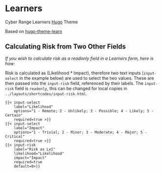 # Learners

Cyber Range Learners [Hugo](https://gohugo.io/) Theme

Based on [hugo-theme-learn](https://github.com/matcornic/hugo-theme-learn)

## Calculating Risk from Two Other Fields

*If you wish to calculate risk as a readonly field in a Learners form, here is how:*

Risk is calculated as (Likelihood * Impact), therefore two text inputs (`input-select` in the example below) are used to select the two values. These are then passed into the `input-risk` field, referenced by their labels. The `input-risk` field is `readonly`, this can be changed for local copies in `../layouts/shortcodes/input-risk.html`.

```
{{< input-select
    label="Likelihood"
    options="1 - Remote; 2 - Unlikely; 3 - Possible; 4 - Likely; 5 - Certain"
    required=true >}}
{{< input-select
    label="Impact"
    options="1 - Trivial; 2 - Minor; 3 - Moderate; 4 - Major; 5 - Critical"
    required=true >}}
{{< input-risk
    label="Risk as LxI"
    likelihood="Likelihood"
    impact="Impact"
    required=true
    default=0>}}
```

    